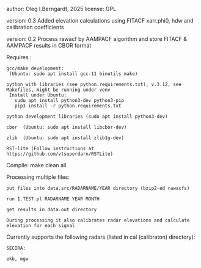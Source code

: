author: Oleg I.Berngardt, 2025
license: GPL

version: 0.3
Added elevation calculations using FITACF xarr.phi0, hdw and calibration coefficients

version: 0.2
Process rawacf by AAMPACF algorithm and store FITACF & AAMPACF results in CBOR format


Requires :

    gcc/make development:
     (Ubuntu: sudo apt install gcc-11 binutils make)

    python with libraries (see python.requirements.txt), v.3.12, see Makefiles, might be running under venv
     Install under Ubuntu:
       sudu apt install python3-dev python3-pip
       pip3 install -r python.requirements.txt

    python development libraries (sudo apt install python3-dev)

    cbor  (Ubuntu: sudo apt install libcbor-dev)

    zlib  (Ubuntu: sudo apt install zlib1g-dev)

    RST-lite (Follow instructions at https://github.com/vtsuperdarn/RSTLite)

Compile:
    make clean all


Processing multiple files:

    put files into data.src/RADARNAME/YEAR directory (bzip2-ed rawacfs)

    run 1.TEST.pl RADARNAME YEAR MONTH
    
    get results in data.out directory

    During processing it also calibrates radar elevations and calculate elevation for each signal


Currently supports the following radars (listed in cal (calibraton) directory):

    SECIRA:

 	ekb, mgw
